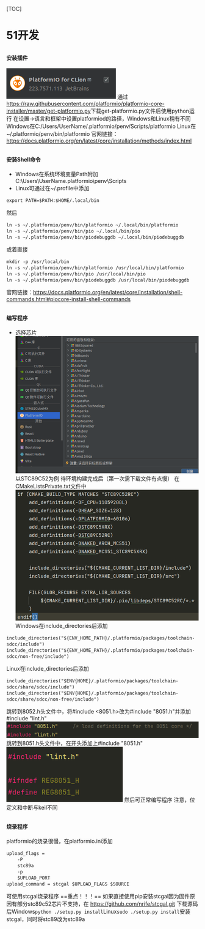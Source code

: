 [TOC]

# 51开发
## <h4>安装插件</h4>
![](img/plugin.png)
通过<https://raw.githubusercontent.com/platformio/platformio-core-installer/master/get-platformio.py>下载get-platformio.py文件后使用python运行
在设置->语言和框架中设置platformiod的路径，Windows和Linux稍有不同
Windows在C:/Users/UserName/.platformio/penv/Scripts/platformio
Linux在~/.platformio/penv/bin/platformio
官网链接：<https://docs.platformio.org/en/latest/core/installation/methods/index.html>
## <h4>安装Shell命令</h4>
- Windows在系统环境变量Path附加 C:\Users\UserName\.platformio\penv\Scripts
- Linux可通过在~/.profile中添加
```
export PATH=$PATH:$HOME/.local/bin
```
然后
```
ln -s ~/.platformio/penv/bin/platformio ~/.local/bin/platformio
ln -s ~/.platformio/penv/bin/pio ~/.local/bin/pio
ln -s ~/.platformio/penv/bin/piodebuggdb ~/.local/bin/piodebuggdb
```
或着直接
```
mkdir -p /usr/local/bin
ln -s ~/.platformio/penv/bin/platformio /usr/local/bin/platformio
ln -s ~/.platformio/penv/bin/pio /usr/local/bin/pio
ln -s ~/.platformio/penv/bin/piodebuggdb /usr/local/bin/piodebuggdb
```
官网链接：<https://docs.platformio.org/en/latest/core/installation/shell-commands.html#piocore-install-shell-commands>
## <h4>编写程序</h4>
- 选择芯片
![选择界面](img/choose.png)
以STC89C52为例
待环境构建完成后（第一次需下载文件有点慢）
在CMakeListsPrivate.txt文件中
![](img/basic.png)
Windows在include_directories后添加
```
include_directories("${ENV_HOME_PATH}/.platformio/packages/toolchain-sdcc/include")
include_directories("${ENV_HOME_PATH}/.platformio/packages/toolchain-sdcc/non-free/include")
```
Linux在include_directories后添加
```
include_directories("$ENV{HOME}/.platformio/packages/toolchain-sdcc/share/sdcc/include")
include_directories("$ENV{HOME}/.platformio/packages/toolchain-sdcc/share/sdcc/non-free/include")
```
跳转到8052.h头文件中，将#include <8051.h>改为#include "8051.h"并添加#include "lint.h"
![](img/8052.png)
跳转到8051.h头文件中，在开头添加上#include "8051.h"
![](img/8051.png)
然后可正常编写程序
注意，位定义和中断与keil不同
## <h4>烧录程序</h4>
platformio的烧录很慢，在platformio.ini添加
```
upload_flags =
    -P
    stc89a
    -p
    $UPLOAD_PORT
upload_command = stcgal $UPLOAD_FLAGS $SOURCE
```
可使用stcgal烧录程序
==重点！！！==
如果直接使用pip安装stcgal因为固件原因有部分stc89c52芯片不支持，在
https://github.com/nrife/stcgal.git 下载源码后Windows`python ./setup.py install`Linux`sudo ./setup.py install`安装stcgal，同时将stc89改为stc89a